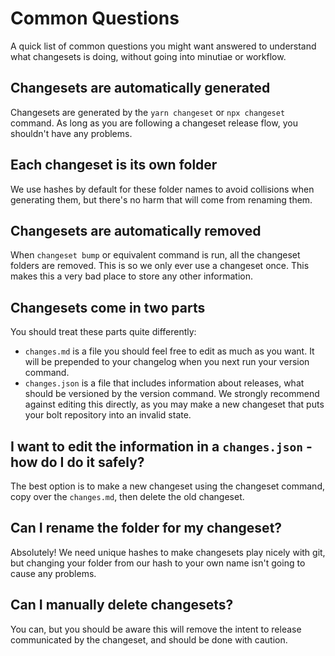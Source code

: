 # Common Questions

A quick list of common questions you might want answered to understand what changesets is doing, without going into minutiae or workflow.

## Changesets are automatically generated

Changesets are generated by the `yarn changeset` or `npx changeset` command. As long as you are following a changeset release flow, you shouldn't have any problems.

## Each changeset is its own folder

We use hashes by default for these folder names to avoid collisions when generating them, but there's no harm that will come from renaming them.

## Changesets are automatically removed

When `changeset bump` or equivalent command is run, all the changeset folders are removed. This is so we only ever use a changeset once. This makes this a very bad place to store any other information.

## Changesets come in two parts

You should treat these parts quite differently:

- `changes.md` is a file you should feel free to edit as much as you want. It will be prepended to your changelog when you next run your version command.
- `changes.json` is a file that includes information about releases, what should be versioned by the version command. We strongly recommend against editing this directly, as you may make a new changeset that puts your bolt repository into an invalid state.

## I want to edit the information in a `changes.json` - how do I do it safely?

The best option is to make a new changeset using the changeset command, copy over the `changes.md`, then delete the old changeset.

## Can I rename the folder for my changeset?

Absolutely! We need unique hashes to make changesets play nicely with git, but changing your folder from our hash to your own name isn't going to cause any problems.

## Can I manually delete changesets?

You can, but you should be aware this will remove the intent to release communicated by the changeset, and should be done with caution.
